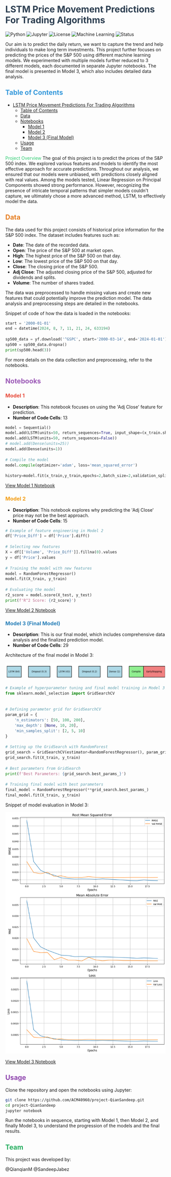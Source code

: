# <span style="color:#2c3e50"> LSTM Price Movement Predictions For Trading Algorithms</span>
![Python](https://img.shields.io/badge/python-v3.6+-blue.svg)
![Jupyter](https://img.shields.io/badge/Jupyter-Notebook-orange.svg)
![License](https://img.shields.io/badge/license-MIT-green.svg)
![Machine Learning](https://img.shields.io/badge/Machine%20Learning-SciKit%20Learn-yellow.svg)
![Status](https://img.shields.io/badge/status-Completed-success.svg)

Our aim is to predict the daily return, we want to capture the trend and help individuals to make long term investments. This project further focuses on predicting the prices of the S&P 500 using different machine learning models. We experimented with multiple models further reduced to 3 different models, each documented in separate Jupyter notebooks. The final model is presented in Model 3, which also includes detailed data analysis.

## <span style="color:#3498db">Table of Contents</span>
- [ LSTM Price Movement Predictions For Trading Algorithms](#-lstm-price-movement-predictions-for-tradingalgorithms)
  - [Table of Contents](#table-of-contents)
  - [Data](#data)
  - [Notebooks](#notebooks)
    - [Model 1](#model-1)
    - [Model 2](#model-2)
    - [Model 3 (Final Model)](#model-3-final-model)
  - [Usage](#usage)
  - [Team](#team)

<span style="color:#2ecc71">Project Overview</span>
The goal of this project is to predict the prices of the S&P 500 index. We explored various features and models to identify the most effective approach for accurate predictions. Throughout our analysis, we ensured that our models were unbiased, with predictions closely aligned with real values. Among the models tested, Linear Regression on Principal Components showed strong performance. However, recognizing the presence of intricate temporal patterns that simpler models couldn't capture, we ultimately chose a more advanced method, LSTM, to effectively model the data.

## <span style="color:#e67e22">Data</span>
The data used for this project consists of historical price information for the S&P 500 index. The dataset includes features such as:
- **Date**: The date of the recorded data.
- **Open**: The price of the S&P 500 at market open.
- **High**: The highest price of the S&P 500 on that day.
- **Low**: The lowest price of the S&P 500 on that day.
- **Close**: The closing price of the S&P 500.
- **Adj Close**: The adjusted closing price of the S&P 500, adjusted for dividends and splits.
- **Volume**: The number of shares traded.

The data was preprocessed to handle missing values and create new features that could potentially improve the prediction model. The data analysis and preprocessing steps are detailed in the notebooks.

Snippet of code of how the data is loaded in the notebooks:

```python
start = '2000-01-01'
end = datetime(2024, 8, 7, 11, 21, 24, 633194)

sp500_data = yf.download('^GSPC', start='2000-03-14', end='2024-01-01')
sp500 = sp500_data.dropna()
print(sp500.head(3))
```

For more details on the data collection and preprocessing, refer to the notebooks.

## <span style="color:#9b59b6">Notebooks</span>

### <span style="color:#e74c3c">Model 1</span>
- **Description**: This notebook focuses on using the 'Adj Close' feature for prediction.
- **Number of Code Cells**: 13

```python
model = Sequential()
model.add(LSTM(units=50, return_sequences=True, input_shape=(x_train.shape[1], 1)))
model.add(LSTM(units=50, return_sequences=False))
# model.add(Dense(units=25))
model.add(Dense(units=1))

# Compile the model
model.compile(optimizer='adam', loss='mean_squared_error')

history=model.fit(x_train,y_train,epochs=2,batch_size=2,validation_split=0.2)
```
[View Model 1 Notebook](./Project/Final%20folder/model1.ipynb)

### <span style="color:#f39c12">Model 2</span>
- **Description**: This notebook explores why predicting the 'Adj Close' price may not be the best approach.
- **Number of Code Cells**: 15

```python
# Example of feature engineering in Model 2
df['Price_Diff'] = df['Price'].diff()

# Selecting new features
X = df[['Volume', 'Price_Diff']].fillna(0).values
y = df['Price'].values

# Training the model with new features
model = RandomForestRegressor()
model.fit(X_train, y_train)

# Evaluating the model
r2_score = model.score(X_test, y_test)
print(f'R^2 Score: {r2_score}')
```

[View Model 2 Notebook](./Project/Final%20folder/model2.ipynb)

### <span style="color:#2980b9">Model 3 (Final Model)</span>
- **Description**: This is our final model, which includes comprehensive data analysis and the finalized prediction model.
- **Number of Code Cells**: 29

Architecture of the final model in Model 3:
<!-- add image.png  -->
![alt text](Figure_1.png)

```python
# Example of hyperparameter tuning and final model training in Model 3
from sklearn.model_selection import GridSearchCV
 

# Defining parameter grid for GridSearchCV
param_grid = {
    'n_estimators': [50, 100, 200],
    'max_depth': [None, 10, 20],
    'min_samples_split': [2, 5, 10]
}

# Setting up the GridSearch with RandomForest
grid_search = GridSearchCV(estimator=RandomForestRegressor(), param_grid=param_grid, cv=3, n_jobs=-1, verbose=2)
grid_search.fit(X_train, y_train)

# Best parameters from GridSearch
print(f'Best Parameters: {grid_search.best_params_}')

# Training final model with best parameters
final_model = RandomForestRegressor(**grid_search.best_params_)
final_model.fit(X_train, y_train)
```

Snippet of model evaluation in Model 3:

![alt text](image.png)

[View Model 3 Notebook](./Project/Final%20folder/model3.ipynb)


## <span style="color:#8e44ad">Usage</span>
Clone the repository and open the notebooks using Jupyter:


```bash
git clone https://github.com/ACM40960/project-QianSandeep.git
cd project-QianSandeep
jupyter notebook
```

Run the notebooks in sequence, starting with Model 1, then Model 2, and finally Model 3, to understand the progression of the models and the final results.


## <span style="color:#27ae60">Team</span>
This project was developed by:

@QianqianM
@SandeepJabez

